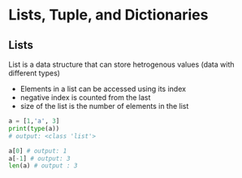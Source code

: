 # Lists, Tuple, and Dictionaries

## Lists
List is a data structure that can store hetrogenous values (data with different types)
* Elements in a list can be accessed using its index
* negative index is counted from the last
* size of the list is the number of elements in the list
```python
a = [1,'a', 3]
print(type(a))
# output: <class 'list'>

a[0] # output: 1
a[-1] # output: 3
len(a) # output : 3
```